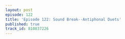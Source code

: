 ```yaml
---
layout: post
episode: 122
title: 'Episode 122: Sound Break--Antiphonal Duets'
published: true
track_id: 810837226
---
```

<div class='list post-player' track='{{page.track_id}}'></div>
